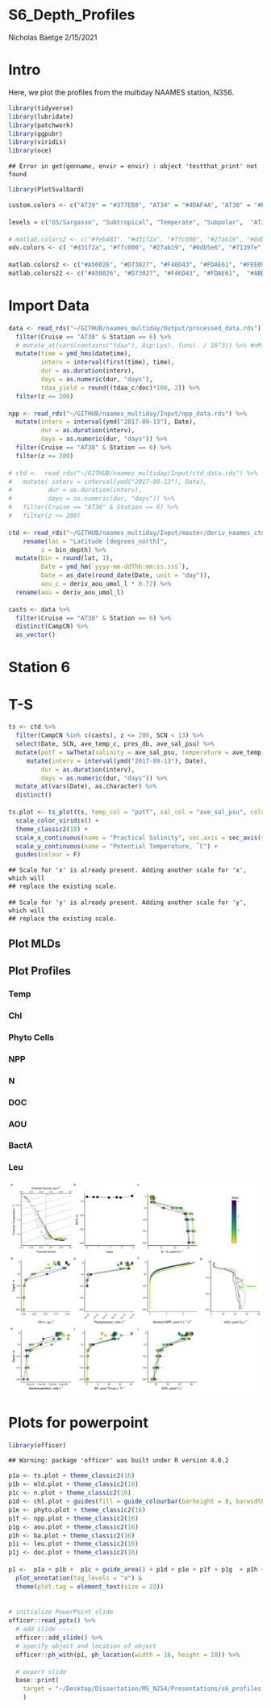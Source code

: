 S6\_Depth\_Profiles
================
Nicholas Baetge
2/15/2021

# Intro

Here, we plot the profiles from the multiday NAAMES station, N3S6.

``` r
library(tidyverse) 
library(lubridate)
library(patchwork)
library(ggpubr)
library(viridis)
library(oce)
```

    ## Error in get(genname, envir = envir) : object 'testthat_print' not found

``` r
library(PlotSvalbard)
```

``` r
custom.colors <- c("AT39" = "#377EB8", "AT34" = "#4DAF4A", "AT38" = "#E41A1C", "AT32" = "#FF7F00", "Temperate" = "#A6CEE3", "Subpolar" = "#377EB8", "Subtropical" = "#FB9A99", "GS/Sargasso" = "#E41A1C", "Early Spring" = "#377EB8", "Late Spring" = "#4DAF4A","Early Autumn" = "#E41A1C", "Late Autumn" = "#FF7F00")

levels = c("GS/Sargasso", "Subtropical", "Temperate", "Subpolar",  "AT39-6", "AT34", "AT38", "AT32","South", "North", "Early Spring", "Late Spring","Early Autumn",  "Late Autumn")

# matlab.colors2 <- c("#feb483", "#d31f2a", "#ffc000", "#27ab19", "#0db5e6", "#7139fe", "#d16cfa")
odv.colors <- c( "#d31f2a", "#ffc000", "#27ab19", "#0db5e6", "#7139fe", "#d16cfa")

matlab.colors2 <- c("#A50026", "#D73027", "#F46D43", "#FDAE61", "#FEE090", "#FFFFBF", "#E0F3F8", "#ABD9E9", "#74ADD1", "#4575B4", "#313695")
matlab.colors22 <- c("#A50026", "#D73027", "#F46D43", "#FDAE61",  "#ABD9E9", "#74ADD1", "#4575B4", "#313695")
```

# Import Data

``` r
data <- read_rds("~/GITHUB/naames_multiday/Output/processed_data.rds") %>% 
  filter(Cruise == "AT38" & Station == 6) %>% 
  # mutate_at(vars(contains("tdaa"), Asp:Lys), funs(. / 10^3)) %>% #nM to mmol/m3
  mutate(time = ymd_hms(datetime),
         interv = interval(first(time), time),
         dur = as.duration(interv),
         days = as.numeric(dur, "days"),
         tdaa_yield = round((tdaa_c/doc)*100, 2)) %>% 
  filter(z <= 200) 

npp <- read_rds("~/GITHUB/naames_multiday/Input/npp_data.rds") %>% 
  mutate(interv = interval(ymd("2017-09-13"), Date),
         dur = as.duration(interv),
         days = as.numeric(dur, "days")) %>% 
  filter(Cruise == "AT38" & Station == 6) %>% 
  filter(z <= 200) 

# ctd <-  read_rds("~/GITHUB/naames_multiday/Input/ctd_data.rds") %>% 
#   mutate( interv = interval(ymd("2017-09-13"), Date),
#          dur = as.duration(interv),
#          days = as.numeric(dur, "days")) %>% 
#   filter(Cruise == "AT38" & Station == 6) %>% 
#   filter(z <= 200) 

ctd <- read_rds("~/GITHUB/naames_multiday/Input/master/deriv_naames_ctd.rds") %>%
    rename(lat = "Latitude [degrees_north]",
         z = bin_depth) %>%
  mutate(bin = round(lat, 1),
         Date = ymd_hm(`yyyy-mm-ddThh:mm:ss.sss`),
         Date = as_date(round_date(Date, unit = "day")),
         aou_c = deriv_aou_umol_l * 0.72) %>%
  rename(aou = deriv_aou_umol_l)

casts <- data %>% 
  filter(Cruise == "AT38" & Station == 6) %>% 
  distinct(CampCN) %>% 
  as_vector()
```

# Station 6

# T-S

``` r
ts <- ctd %>% 
  filter(CampCN %in% c(casts), z <= 200, SCN < 13) %>%
  select(Date, SCN, ave_temp_c, pres_db, ave_sal_psu) %>% 
  mutate(potT = swTheta(salinity = ave_sal_psu, temperature = ave_temp_c, pressure = pres_db)) %>%
     mutate(interv = interval(ymd("2017-09-13"), Date),
         dur = as.duration(interv),
         days = as.numeric(dur, "days")) %>%
  mutate_at(vars(Date), as.character) %>% 
  distinct() 

ts.plot <- ts_plot(ts, temp_col = "potT", sal_col = "ave_sal_psu", color = "days", symbol_size = 2, symbol_shape = 16, color_isopyc = "black") +
  scale_color_viridis() +
  theme_classic2(18) +
  scale_x_continuous(name = "Practical Salinity", sec.axis = sec_axis(~.,name = expression(paste("Potential Density, kg m"^-3)))) +
  scale_y_continuous(name = "Potential Temperature, ˚C") +
  guides(colour = F) 
```

    ## Scale for 'x' is already present. Adding another scale for 'x', which will
    ## replace the existing scale.

    ## Scale for 'y' is already present. Adding another scale for 'y', which will
    ## replace the existing scale.

## Plot MLDs

## Plot Profiles

### Temp

### Chl

### Phyto Cells

### NPP

### N

### DOC

### AOU

### BactA

### Leu

![](S6_Depth_Profiles_files/figure-gfm/combine%20plots-1.png)<!-- -->

# Plots for powerpoint

``` r
library(officer)
```

    ## Warning: package 'officer' was built under R version 4.0.2

``` r
p1a <- ts.plot + theme_classic2(16)
p1b <- mld.plot + theme_classic2(16)
p1c <- n.plot + theme_classic2(16)
p1d <- chl.plot + guides(fill = guide_colourbar(barheight = 8, barwidth = 6, frame.colour = "black", frame.linewidth = 2,ticks.colour = "black", ticks.linewidth = 1), color = F) +  theme_classic2(16)
p1e <- phyto.plot + theme_classic2(16)
p1f <- npp.plot + theme_classic2(16)
p1g <- aou.plot + theme_classic2(16)
p1h <- ba.plot + theme_classic2(16) 
p1i <- leu.plot + theme_classic2(16)
p1j <- doc.plot + theme_classic2(16)
  
p1 <-  p1a + p1b +  p1c + guide_area() + p1d + p1e + p1f + p1g  + p1h + p1i + p1j  +  plot_layout(guides = 'collect') +
  plot_annotation(tag_levels = "a") &
  theme(plot.tag = element_text(size = 22)) 
  
  
# initialize PowerPoint slide
officer::read_pptx() %>%
  # add slide ----
  officer::add_slide() %>%
  # specify object and location of object 
  officer::ph_with(p1, ph_location(width = 16, height = 10)) %>%
  
  # export slide 
  base::print(
    target = "~/Desktop/Dissertation/MS_N2S4/Presentations/s6_profiles.pptx"
    )
```
